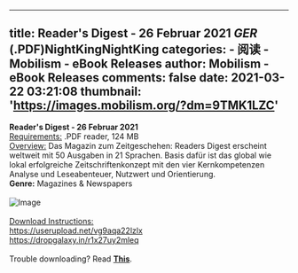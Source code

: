 
---
title: Reader's Digest - 26 Februar 2021 _GER_ (.PDF)NightKingNightKing
categories: 
    - 阅读
    - Mobilism - eBook Releases
author: Mobilism - eBook Releases
comments: false
date: 2021-03-22 03:21:08
thumbnail: 'https://images.mobilism.org/?dm=9TMK1LZC'
---

<div>   
<span style="font-weight: bold">Reader's Digest - 26 Februar 2021</span><br><span style="text-decoration: underline">Requirements:</span> .PDF reader, 124 MB<br><span style="text-decoration: underline">Overview:</span> Das Magazin zum Zeitgeschehen: Readers Digest erscheint weltweit mit 50 Ausgaben in 21 Sprachen. Basis dafür ist das global wie lokal erfolgreiche Zeitschriftenkonzept mit den vier Kernkompetenzen Analyse und Leseabenteuer, Nutzwert und Orientierung.<br><span style="font-weight: bold">Genre:</span> Magazines & Newspapers <br><br><img src="https://images.mobilism.org/?dm=9TMK1LZC" alt="Image" referrerpolicy="no-referrer"><br><br><span style="text-decoration: underline">Download Instructions:</span><br><a class="postlink" href="https://userupload.net/vg9aqa22lzlx">https://userupload.net/vg9aqa22lzlx</a>
<br><a class="postlink" href="https://dropgalaxy.in/r1x27uy2mleq">https://dropgalaxy.in/r1x27uy2mleq</a><br><br>Trouble downloading? Read <a href="https://forum.mobilism.org/viewtopic.php?f=19&t=649944" class="postlink"><span style="font-weight: bold">This</span></a>.  
</div>
            